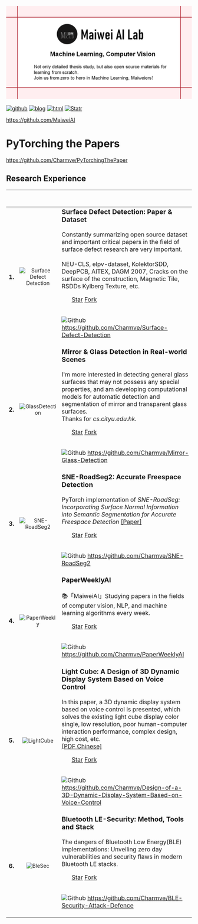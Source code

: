 <p align="center">
  <img src="img/MaiweiAI-logo.jpg" alt="MaiweiAI-logo" width="640px"/><br>

  <a href="https://github.com/MaiweiAI"><img src="https://img.shields.io/badge/Github-Maiwei%20AI%20Lab-blue" alt="github"></a>
  <a href="https://charmve.blog.csdn.net" target="_blank"><img src="https://img.shields.io/badge/Blog-Charmve-blue" alt="blog"></a>
  <a href="https://github.com/Charmve" target="_blank"><img src="https://www.geekxh.com/trending.svg?label=html" alt="html"></a>
  <a href="https://github.com/haizlin/fe-interview/stargazers"><img src="https://img.shields.io/github/stars/geekxh/hello-algorithm.svg" alt="Statr"></a>
</p>

https://github.com/MaiweiAI

# PyTorching the Papers
https://github.com/Charmve/PyTorchingThePaper

<h2>Research Experience</h2>
	<hr/>
	<table>
        <tr>   
		<td><font size="3"><b>1.</b></font></td>&nbsp;&nbsp;
		<td><center><img width="260" src="https://github.com/Charmve/Surface-Defect-Detection/tree/main/img/surface_dataset.png" alt="Surface Defect Detection"></center></td>
		<td>
			<font size="4">
                            <b>   Surface Defect Detection: Paper & Dataset</b>
			</font>	    
			<font size="3">
			<br>
			<br>Constantly summarizing open source dataset and important critical papers in the field of surface defect research are very important.
			<br><br> NEU-CLS, elpv-dataset, KolektorSDD, DeepPCB, AITEX, DAGM 2007, Cracks on the surface of the construction, Magnetic Tile, RSDDs Kylberg Texture, etc.
                        <ul class="list-inline">
                            <a class="github-button"
                                href="https://github.com/Charmve/Surface-Defect-Detection"
                                data-icon="octicon-star" data-show-count="true"
                                aria-label="Star Charmve/Surface-Defect-Detection on GitHub">Star</a>
                            <a class="github-button"
                                href="https://github.com/Charmve/Surface-Defect-Detection/fork"
                                data-icon="octicon-repo-forked" data-show-count="true"
                                aria-label="Fork Charmve/Surface-Defect-Detection on GitHub">Fork</a>
                       </ul>
		       <br><img src="https://img.icons8.com/material-sharp/24/000000/github.png" alt="Github" width="22px"/>
			    <a href="https://github.com/Charmve/Surface-Defect-Detection" target="_blank">https://github.com/Charmve/Surface-Defect-Detection</a>
		       <br><br>
		</td>
	</tr>
	<tr>   
		<td><font size="3"><b>2.</b></font></td>&nbsp;&nbsp;
		<td><center><img width="260" src="https://github.com/Charmve/Mirror-Glass-Detection/tree/main/img/glrass_detection.jpg" alt="GlassDetection"></center></td>
		<td>
			<font size="4">
			    <b>  Mirror & Glass Detection in Real-world Scenes </b>
			</font>	    
			<font size="3">
		            <br>
			    <br>   I'm more interested in detecting general glass surfaces that may not possess any special properties, 
				and am developing computational models for automatic detection and segmentation of mirror and transparent glass surfaces.
			    <br>
				Thanks for <i>cs.cityu.edu.hk.</i>
			    <br>
			    <ul class="list-inline">
                                 <a class="github-button"
                                     href="https://github.com/Charmve/Mirror-Glass-Detection"
                                     data-icon="octicon-star" data-show-count="true"
                                     aria-label="Star Charmve/Mirror-Glass-Detection on GitHub">Star</a>
                                 <a class="github-button"
                                     href="https://github.com/Charmve/Mirror-Glass-Detection/fork"
                                     data-icon="octicon-repo-forked" data-show-count="true"
                                     aria-label="Fork Charmve/Mirror-Glass-Detection on GitHub">Fork</a>
                            </ul>
			    <br><img src="https://img.icons8.com/material-sharp/24/000000/github.png" alt="Github" width="22px"/>
				<a href="https://github.com/Charmve/Mirror-Glass-Detection" target="_blank">https://github.com/Charmve/Mirror-Glass-Detection</a>
			    <br><br>
			</font>
		</td>
	</tr>
	<tr>   
		<td><font size="3"><b>3.</b></font></td>&nbsp;&nbsp;
		<td><center><img width="260" src="https://github.com/Charmve/SNE-RoadSeg2/tree/main/img/sne-roadseg.png" alt="SNE-RoadSeg2"></center></td>
		<td>
			<font size="4">
			    <b>   SNE-RoadSeg2: Accurate Freespace Detection</b>
			</font>	    
			<font size="3">
			    <br>
			    <br>   PyTorch implementation of <i>SNE-RoadSeg: Incorporating Surface Normal Information into Semantic Segmentation for Accurate Freespace Detection</i> <a href="http://www.ecva.net/papers/eccv_2020/papers_ECCV/papers/123750341.pdf" target="_blank">[Paper]</a>
			    <br>
                            <ul class="list-inline">
                                <a class="github-button"
                                    href="https://github.com/Charmve/SNE-RoadSeg2"
                                    data-icon="octicon-star" data-show-count="true"
                                    aria-label="Star Charmve/SNE-RoadSeg2 on GitHub">Star</a>
                                <a class="github-button"
                                    href="https://github.com/Charmve/SNE-RoadSeg2/fork"
                                    data-icon="octicon-repo-forked" data-show-count="true"
                                    aria-label="Fork Charmve/SNE-RoadSeg2 on GitHub">Fork</a>
                            </ul>
			    <br><img src="https://img.icons8.com/material-sharp/24/000000/github.png" alt="Github" width="22px"/>
				<a href="https://github.com/Charmve/SNE-RoadSeg2" target="_blank">https://github.com/Charmve/SNE-RoadSeg2</a>
			    <br><br>
			</font>
		</td>
	</tr>
	<tr>   
		<td><font size="3"><b>4.</b></font></td>&nbsp;&nbsp;
		<td><center><img width="260" src="https://github.com/Charmve/Design-of-a-3D-Dynamic-Display-System-Based-on-Voice-Control/tree/main/img/Menu-MaiweiAI.jpg" alt="PaperWeekly"></center></td>
		<td>
			<font size="4">
				<b>   PaperWeeklyAI</b>
			</font>	    
			<font size="3">
			<br>
			    <br>   📚「MaiweiAI」Studying papers in the fields of computer vision, NLP, and machine learning algorithms every week.
			    <br>
                            <ul class="list-inline">
                                <a class="github-button"
                                    href="https://github.com/Charmve/PaperWeeklyAI"
                                    data-icon="octicon-star" data-show-count="true"
                                    aria-label="Star Charmve/PaperWeeklyAI on GitHub">Star</a>
                                <a class="github-button"
                                    href="https://github.com/Charmve/PaperWeeklyAI/fork"
                                    data-icon="octicon-repo-forked" data-show-count="true"
                                    aria-label="Fork Charmve/PaperWeeklyAI on GitHub">Fork</a>
                            </ul>
			    <br><img src="https://img.icons8.com/material-sharp/24/000000/github.png" alt="Github" width="22px"/>
				<a href="https://github.com/Charmve/PaperWeeklyAI" target="_blank">https://github.com/Charmve/PaperWeeklyAI</a>
			    <br><br>
			</font>
		</td>
	</tr>
	<tr>   
		<td><font size="3"><b>5.</b></font></td>&nbsp;&nbsp;
		<td><center><img width="260" src="https://img-blog.csdnimg.cn/20200706154355286.png" alt="LightCube"></center></td>
		<td>
			<font size="4">
				<b>   Light Cube: A Design of 3D Dynamic Display System Based on Voice Control</b>
			</font>	    
			<font size="3">
			<br>
			    <br>   In this paper, a 3D dynamic display system based on voice control is presented, which solves the existing light cube display color single, low resolution, poor human-computer interaction performance, complex design, high cost, etc.
			    <br><a href="https://github.com/Charmve/Design-of-a-3D-Dynamic-Display-System-Based-on-Voice-Control/blob/master/02_Design%20Report/%E3%80%8A%E5%9F%BA%E4%BA%8EFPGA%E7%9A%84%E6%99%BA%E8%83%BD%E8%AF%AD%E9%9F%B33D%E5%8A%A8%E6%80%81%E6%98%BE%E7%A4%BA%E7%B3%BB%E7%BB%9F%C2%B7%E8%AE%BE%E8%AE%A1%E6%8A%A5%E5%91%8A%E3%80%8B.pdf" target="_blank">[PDF Chinese]</a>
			    <br>
                            <ul class="list-inline">
                                <a class="github-button"
                                    href="https://github.com/Charmve/Design-of-a-3D-Dynamic-Display-System-Based-on-Voice-Control"
                                    data-icon="octicon-star" data-show-count="true"
                                    aria-label="Star Charmve/Design-of-a-3D-Dynamic-Display-System-Based-on-Voice-Control on GitHub">Star</a>
                                <a class="github-button"
                                    href="https://github.com/Charmve/Design-of-a-3D-Dynamic-Display-System-Based-on-Voice-Control/fork"
                                    data-icon="octicon-repo-forked" data-show-count="true"
                                    aria-label="Fork Charmve/Design-of-a-3D-Dynamic-Display-System-Based-on-Voice-Control on GitHub">Fork</a>
                            </ul>
			    <br><img src="https://img.icons8.com/material-sharp/24/000000/github.png" alt="Github" width="22px"/>
				<a href="https://github.com/Charmve/Design-of-a-3D-Dynamic-Display-System-Based-on-Voice-Control" target="_blank">https://github.com/Charmve/Design-of-a-3D-Dynamic-Display-System-Based-on-Voice-Control</a>
		            <br><br>
			</font>
		</td>
	</tr>
	<tr>   
		<td><font size="3"><b>6.</b></font></td>&nbsp;&nbsp;
		<td><center><img width="260" src="https://github.com/Charmve/BLE-Security-Attack-Defence/tree/main/img/profile.jpg" alt="BleSec"></center></td>
		<td>
			<font size="4">
			    <b>   Bluetooth LE-Security: Method, Tools and Stack</b>
			</font>	    
			<font size="3">
			<br>
			    <br>
			       The dangers of Bluetooth Low Energy(BLE) implementations: Unveiling zero day vulnerabilities and security flaws in modern Bluetooth LE stacks.
			    <br>
                            <ul class="list-inline">
                                <a class="github-button"
                                    href="https://github.com/Charmve/BLE-Security-Attack-Defence"
                                    data-icon="octicon-star" data-show-count="true"
                                    aria-label="Star Charmve/BLE-Security-Attack-Defence on GitHub">Star</a>
                                <a class="github-button"
                                    href="https://github.com/Charmve/BLE-Security-Attack-Defence/fork"
                                    data-icon="octicon-repo-forked" data-show-count="true"
                                    aria-label="Fork Charmve/BLE-Security-Attack-Defence on GitHub">Fork</a>
                            </ul>
			    <br><img src="https://img.icons8.com/material-sharp/24/000000/github.png" alt="Github" width="22px"/>
				<a href="https://github.com/Charmve/BLE-Security-Attack-Defence" target="_blank">https://github.com/Charmve/BLE-Security-Attack-Defence</a>
			    <br><br>
			</font>
		</td>
	</tr>
	</table>
	<br>
